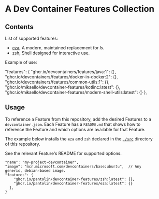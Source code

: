 # A Dev Container Features Collection

## Contents

List of supported features:

- [eza](https://github.com/eza-community/eza), A modern, maintained replacement for _ls_.
- [zsh](https://www.zsh.org), Shell designed for interactive use.


Example of use:

  "features": {
    "ghcr.io/devcontainers/features/java:1": {},
    "ghcr.io/devcontainers/features/docker-in-docker:2": {},
    "ghcr.io/devcontainers/features/common-utils:1": {},
    "ghcr.io/mikaello/devcontainer-features/kotlinc:latest": {},
    "ghcr.io/mikaello/devcontainer-features/modern-shell-utils:latest": {}
  },

  ## Usage

To reference a Feature from this repository, add the desired Features to a `devcontainer.json`. Each Feature has a `README.md` that shows how to reference the Feature and which options are available for that Feature.

The example below installs the `eza` and `zsh` declared in the [`./src`](./src) directory of this
repository.

See the relevant Feature's README for supported options.

```jsonc
"name": "my-project-devcontainer",
"image": "mcr.microsoft.com/devcontainers/base:ubuntu",  // Any generic, debian-based image.
"features": {
    "ghcr.io/pantolin/devcontainer-features/zsh:latest": {},
    "ghcr.io/pantolin/devcontainer-features/eza:latest": {}
  },
}
```
